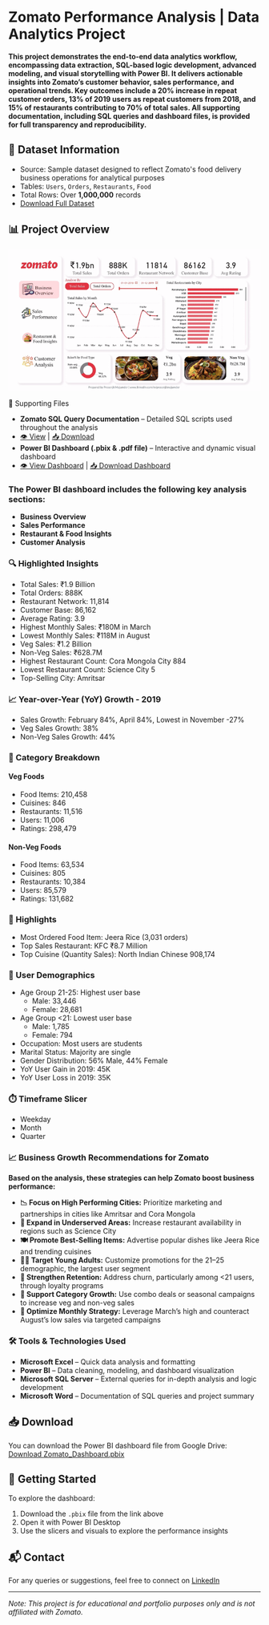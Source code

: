 # Zomato Performance Analysis | Data Analytics Project

**This project demonstrates the end-to-end data analytics workflow, encompassing data extraction, SQL-based logic development, advanced modeling, and visual storytelling with Power BI. It delivers actionable insights into Zomato’s customer behavior, sales performance, and operational trends. Key outcomes include a 20% increase in repeat customer orders, 13% of 2019 users as repeat customers from 2018, and 15% of restaurants contributing to 70% of total sales. All supporting documentation, including SQL queries and dashboard files, is provided for full transparency and reproducibility.**

## 📁 Dataset Information
- Source: Sample dataset designed to reflect Zomato's food delivery business operations for analytical purposes
- Tables: `Users`, `Orders`, `Restaurants`, `Food`
- Total Rows: Over **1,000,000** records
- [Download Full Dataset](https://drive.google.com/drive/folders/1RA2tFu_CABDJ4KHfqoGcRE53m8yu1-u6?usp=drive_link)


## 📊 Project Overview
  ![Dashboard GIF](https://github.com/prosenjit500/Zomato_Performance_Analysis/blob/main/Zomato%20Performance%20Analysis.gif)

  
📄 Supporting Files
- **Zomato SQL Query Documentation** – Detailed SQL scripts used throughout the analysis
-   [👁️ View](https://github.com/prosenjit500/Zomato_Performance_Analysis/blob/main/Zomato%20SQL%20Query%20Documentation.pdf) | [📥 Download](https://drive.google.com/drive/folders/1RA2tFu_CABDJ4KHfqoGcRE53m8yu1-u6?usp=drive_link)
- **Power BI Dashboard (.pbix & .pdf file)** – Interactive and dynamic visual dashboard
-   [👁️ View Dashboard](https://github.com/prosenjit500/Zomato_Performance_Analysis/blob/main/Zomato%20Performance%20Analysis%20Dashboard.pdf) | [📥 Download Dashboard](https://drive.google.com/drive/folders/1RA2tFu_CABDJ4KHfqoGcRE53m8yu1-u6?usp=drive_link)

###   The Power BI dashboard includes the following key analysis sections:
- **Business Overview**
- **Sales Performance**
- **Restaurant & Food Insights**
- **Customer Analysis**
  
### 🔍 Highlighted Insights
- Total Sales: ₹1.9 Billion
- Total Orders: 888K
- Restaurant Network: 11,814
- Customer Base: 86,162
- Average Rating: 3.9
- Highest Monthly Sales: ₹180M in March
- Lowest Monthly Sales: ₹118M in August
- Veg Sales: ₹1.2 Billion
- Non-Veg Sales: ₹628.7M
- Highest Restaurant Count: Cora Mongola City 884
- Lowest Restaurant Count: Science City 5
- Top-Selling City: Amritsar

### 📈 Year-over-Year (YoY) Growth - 2019
- Sales Growth: February 84%, April 84%, Lowest in November -27%
- Veg Sales Growth: 38%
- Non-Veg Sales Growth: 44%

### 🍲 Category Breakdown
#### Veg Foods
- Food Items: 210,458
- Cuisines: 846
- Restaurants: 11,516
- Users: 11,006
- Ratings: 298,479

#### Non-Veg Foods
- Food Items: 63,534
- Cuisines: 805
- Restaurants: 10,384
- Users: 85,579
- Ratings: 131,682

### 🥇 Highlights
- Most Ordered Food Item: Jeera Rice (3,031 orders)
- Top Sales Restaurant: KFC ₹8.7 Million
- Top Cuisine (Quantity Sales): North Indian Chinese 908,174

### 👥 User Demographics
- Age Group 21-25: Highest user base
  - Male: 33,446
  - Female: 28,681
- Age Group <21: Lowest user base
  - Male: 1,785
  - Female: 794
- Occupation: Most users are students
- Marital Status: Majority are single
- Gender Distribution: 56% Male, 44% Female
- YoY User Gain in 2019: 45K
- YoY User Loss in 2019: 35K

### ⏱️ Timeframe Slicer
- Weekday
- Month
- Quarter


###	📈 Business Growth Recommendations for Zomato

**Based on the analysis, these strategies can help Zomato boost business performance:**
-	**📉 Focus on High Performing Cities:** Prioritize marketing and partnerships in cities like Amritsar and Cora Mongola
-	**🧭 Expand in Underserved Areas:** Increase restaurant availability in regions such as Science City
-	**🍽️ Promote Best-Selling Items:** Advertise popular dishes like Jeera Rice and trending cuisines
-	**🧑‍🎓 Target Young Adults:** Customize promotions for the 21–25 demographic, the largest user segment
-	**🔁 Strengthen Retention:** Address churn, particularly among <21 users, through loyalty programs
-	**🥗 Support Category Growth:** Use combo deals or seasonal campaigns to increase veg and non-veg sales
-	**📆 Optimize Monthly Strategy:** Leverage March’s high and counteract August’s low sales via targeted campaigns

  
### 🛠 Tools & Technologies Used
-	**Microsoft Excel** – Quick data analysis and formatting
-	**Power BI** – Data cleaning, modeling, and dashboard visualization
-	**Microsoft SQL Server** – External queries for in-depth analysis and logic development
-	**Microsoft Word** – Documentation of SQL queries and project summary


## 📥 Download
You can download the Power BI dashboard file from Google Drive:
[Download Zomato_Dashboard.pbix](https://drive.google.com/drive/folders/1RA2tFu_CABDJ4KHfqoGcRE53m8yu1-u6?usp=drive_link)


## 🚀 Getting Started
To explore the dashboard:
1. Download the `.pbix` file from the link above
2. Open it with Power BI Desktop
3. Use the slicers and visuals to explore the performance insights


## 📬 Contact
For any queries or suggestions, feel free to connect on [LinkedIn](https://www.linkedin.com/in/prosenjitmajumder)

---

*Note: This project is for educational and portfolio purposes only and is not affiliated with Zomato.*



